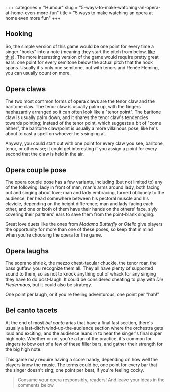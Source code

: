 +++
categories = "Humour"
slug = "5-ways-to-make-watching-an-opera-at-home-even-more-fun"
title = "5 ways to make watching an opera at home even more fun"
+++

## Hooking

So, the simple version of this game would be one point for every time a singer "hooks" into a note (meaning they start the pitch from below, [like this](https://youtu.be/Y0O4hbBQZxg?t=56)). The more interesting version of the game would require pretty great ears: one point for every semitone below the actual pitch that the hook spans. Usually it's only one semitone, but with tenors and Renée Fleming, you can usually count on more.

## Opera claws

The two most common forms of opera claws are the tenor claw and the baritone claw. The tenor claw is usually palm up, with the fingers haphazardly arranged so it can often look like a "tenor point". The baritone claw is usually palm down, and it shares the tenor claw's tendencies towards pointing; instead of the tenor point, which suggests a bit of "come hither", the baritone claw/point is usually a more villainous pose, like he's about to cast a spell on whoever he's singing at.

Anyway, you could start out with one point for every claw you see, baritone, tenor, or otherwise; it could get interesting if you assign a point for every second that the claw is held in the air.

## Opera couple pose

The opera couple pose has a few variants, including (but not limited to) any of the following: lady in front of man, man's arms around lady, both facing out and singing about love; man and lady embracing, turned obliquely to the audience, her head somewhere between his pectoral muscle and his clavicle, depending on the height difference; man and lady facing each other, and one or both of them have their hands on the others' face, slyly covering their partners' ears to save them from the point-blank singing.

Great love duets like the ones from *Madama Butterfly* or *Otello* give players the opportunity for more than one of these poses, so keep that in mind when you're choosing the opera for the game.

## Opera laughs

The soprano shriek, the mezzo chest-tacular chuckle, the tenor roar, the bass guffaw, you recognize them all. They all have plenty of supported sound to them, so as not to knock anything out of whack for any singing they have to do post-laugh. It could be considered cheating to play with *Die Fledermaus*, but it could also be strategy.

One point per laugh, or if you're feeling adventurous, one point per "hah!"

## Bel canto tacets

At the end of most *bel canto* arias that have a final fast section, there's usually a last-ditch wind-up-the-audience section where the orchestra gets loud and exciting, and the audience leans in to hear the singer's final super high note. Whether or not you're a fan of the practice, it's common for singers to bow out of a few of these filler bars, and gather their strength for the big high note.

This game may require having a score handy, depending on how well the players know the music. The terms could be, one point for every bar that the singer doesn't sing; one point per beat, if you're feeling cocky.

>Consume your opera responsibly, readers! And leave your ideas in the comments below.
